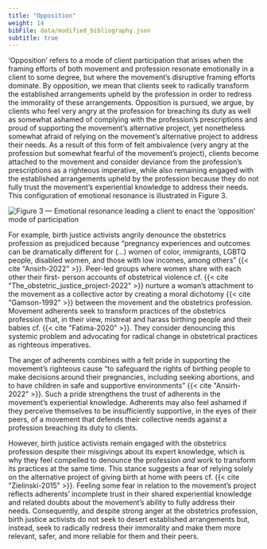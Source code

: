 ```yaml
---
title: "Opposition"
weight: 14
bibFile: data/modified_bibliography.json
subtitle: true
---
```


‘Opposition’ refers to a mode of client participation that arises when the framing efforts of both movement and profession resonate emotionally in a client to some degree, but where the movement’s disruptive framing efforts dominate. By opposition, we mean that clients seek to radically transform the established arrangements upheld by the profession in order to redress the immorality of these arrangements. Opposition is pursued, we argue, by clients who feel very angry at the profession for breaching its duty as well as somewhat ashamed of complying with the profession’s prescriptions and proud of supporting the movement’s alternative project, yet nonetheless somewhat afraid of relying on the movement’s alternative project to address their needs. As a result of this form of felt ambivalence (very angry at the profession but somewhat fearful of the movement’s project), clients become attached to the movement and consider deviance from the profession’s prescriptions as a righteous imperative, while also remaining engaged with the established arrangements upheld by the profession because they do not fully trust the movement’s experiential knowledge to address their needs. This configuration of emotional resonance is illustrated in Figure 3.

![Figure 3 — Emotional resonance leading a client to enact the ‘opposition’ mode of participation](https://upload.wikimedia.org/wikipedia/commons/0/02/Figure_3_Opposition.png)

For example, birth justice activists angrily denounce the obstetrics profession as prejudiced because “pregnancy experiences and outcomes can be dramatically different for (…) women of color, immigrants, LGBTQ people, disabled women, and those with low incomes, among others” {{< cite "Ansirh-2022" >}}. Peer-led groups where women share with each other their first- person accounts of obstetrical violence cf. {{< cite "The_obstetric_justice_project-2022" >}} nurture a woman’s attachment to the movement as a collective actor by creating a moral dichotomy {{< cite "Gamson-1992" >}} between the movement and the obstetrics profession. Movement adherents seek to transform practices of the obstetrics profession that, in their view, mistreat and harass birthing people and their babies cf. {{< cite "Fatima-2020" >}}. They consider denouncing this systemic problem and advocating for radical change in obstetrical practices as righteous imperatives.

The anger of adherents combines with a felt pride in supporting the movement’s righteous cause “to safeguard the rights of birthing people to make decisions around their pregnancies, including seeking abortions, and to have children in safe and supportive environments” {{< cite "Ansirh-2022" >}}. Such a pride strengthens the trust of adherents in the movement’s experiential knowledge. Adherents may also feel ashamed if they perceive themselves to be insufficiently supportive, in the eyes of their peers, of a movement that defends their collective needs against a profession breaching its duty to clients.

However, birth justice activists remain engaged with the obstetrics profession despite their misgivings about its expert knowledge, which is why they feel compelled to denounce the profession _and_ work to transform its practices at the same time. This stance suggests a fear of relying solely on the alternative project of giving birth at home with peers cf. {{< cite "Zielinski-2015" >}}. Feeling some fear in relation to the movement’s project reflects adherents’ incomplete trust in their shared experiential knowledge and related doubts about the movement’s ability to fully address their needs. Consequently, and despite strong anger at the obstetrics profession, birth justice activists do not seek to desert established arrangements but, instead, seek to radically redress their immorality and make them more relevant, safer, and more reliable for them and their peers.
